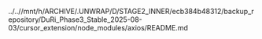 ../..//mnt/h/ARCHIVE/.UNWRAP/D/STAGE2_INNER/ecb384b48312/backup_repository/DuRi_Phase3_Stable_2025-08-03/cursor_extension/node_modules/axios/README.md